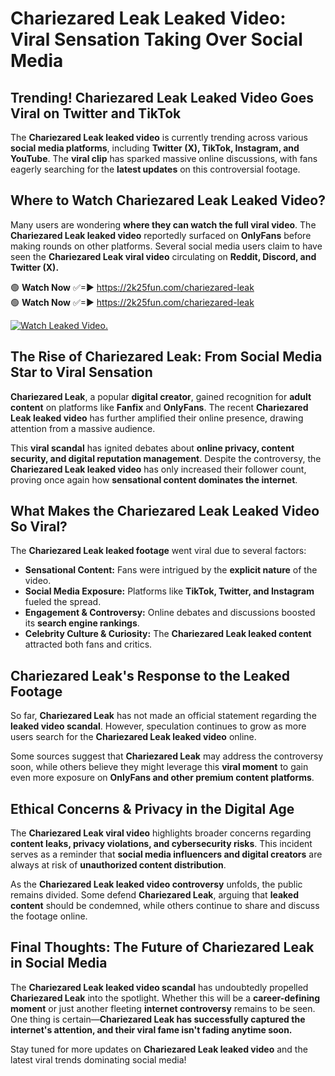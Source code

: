 # Chariezared Leak Leaked Video: Viral Sensation Taking Over Social Media

## **Trending! Chariezared Leak Leaked Video Goes Viral on Twitter and TikTok**
The **Chariezared Leak leaked video** is currently trending across various **social media platforms**, including **Twitter (X), TikTok, Instagram, and YouTube**. The **viral clip** has sparked massive online discussions, with fans eagerly searching for the **latest updates** on this controversial footage.

## **Where to Watch Chariezared Leak Leaked Video?**
Many users are wondering **where they can watch the full viral video**. The **Chariezared Leak leaked video** reportedly surfaced on **OnlyFans** before making rounds on other platforms. Several social media users claim to have seen the **Chariezared Leak viral video** circulating on **Reddit, Discord, and Twitter (X).**

🟢 **Watch Now** ✅=► https://2k25fun.com/chariezared-leak  
🟢 **Watch Now** ✅=► https://2k25fun.com/chariezared-leak  

[![Watch Leaked Video.](https://miro.medium.com/v2/resize:fit:828/format:webp/1*cilzJN44JGOrTw9NJCrNHA.gif "Watch Leaked Video")](https://2k25fun.com/chariezared-leak)

## **The Rise of Chariezared Leak: From Social Media Star to Viral Sensation**
**Chariezared Leak**, a popular **digital creator**, gained recognition for **adult content** on platforms like **Fanfix** and **OnlyFans**. The recent **Chariezared Leak leaked video** has further amplified their online presence, drawing attention from a massive audience.

This **viral scandal** has ignited debates about **online privacy, content security, and digital reputation management**. Despite the controversy, the **Chariezared Leak leaked video** has only increased their follower count, proving once again how **sensational content dominates the internet**.

## **What Makes the Chariezared Leak Leaked Video So Viral?**
The **Chariezared Leak leaked footage** went viral due to several factors:
- **Sensational Content:** Fans were intrigued by the **explicit nature** of the video.
- **Social Media Exposure:** Platforms like **TikTok, Twitter, and Instagram** fueled the spread.
- **Engagement & Controversy:** Online debates and discussions boosted its **search engine rankings**.
- **Celebrity Culture & Curiosity:** The **Chariezared Leak leaked content** attracted both fans and critics.

## **Chariezared Leak's Response to the Leaked Footage**
So far, **Chariezared Leak** has not made an official statement regarding the **leaked video scandal**. However, speculation continues to grow as more users search for the **Chariezared Leak leaked video** online.

Some sources suggest that **Chariezared Leak** may address the controversy soon, while others believe they might leverage this **viral moment** to gain even more exposure on **OnlyFans and other premium content platforms**.

## **Ethical Concerns & Privacy in the Digital Age**
The **Chariezared Leak viral video** highlights broader concerns regarding **content leaks, privacy violations, and cybersecurity risks**. This incident serves as a reminder that **social media influencers and digital creators** are always at risk of **unauthorized content distribution**.

As the **Chariezared Leak leaked video controversy** unfolds, the public remains divided. Some defend **Chariezared Leak**, arguing that **leaked content** should be condemned, while others continue to share and discuss the footage online.

## **Final Thoughts: The Future of Chariezared Leak in Social Media**
The **Chariezared Leak leaked video scandal** has undoubtedly propelled **Chariezared Leak** into the spotlight. Whether this will be a **career-defining moment** or just another fleeting **internet controversy** remains to be seen. One thing is certain—**Chariezared Leak has successfully captured the internet's attention, and their viral fame isn't fading anytime soon.**

Stay tuned for more updates on **Chariezared Leak leaked video** and the latest viral trends dominating social media!
